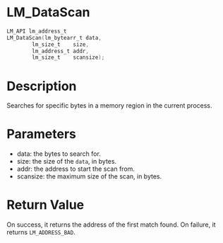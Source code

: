 # LM_DataScan

```c
LM_API lm_address_t
LM_DataScan(lm_bytearr_t data,
        lm_size_t    size,
        lm_address_t addr,
        lm_size_t    scansize);
```

# Description

Searches for specific bytes in a memory region in the current process.

# Parameters

- data: the bytes to search for.
- size: the size of the `data`, in bytes.
- addr: the address to start the scan from.
- scansize: the maximum size of the scan, in bytes.

# Return Value

On success, it returns the address of the first match found. On failure, it returns `LM_ADDRESS_BAD`.

